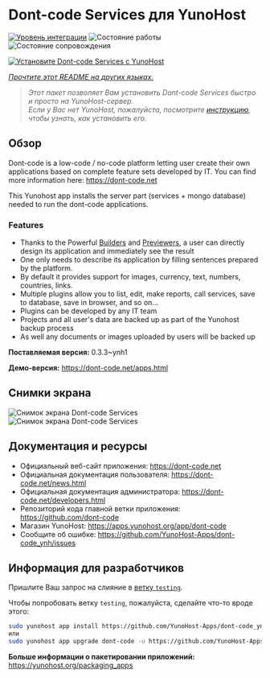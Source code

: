 <!--
Важно: этот README был автоматически сгенерирован <https://github.com/YunoHost/apps/tree/master/tools/readme_generator>
Он НЕ ДОЛЖЕН редактироваться вручную.
-->

# Dont-code Services для YunoHost

[![Уровень интеграции](https://apps.yunohost.org/badge/integration/dont-code)](https://ci-apps.yunohost.org/ci/apps/dont-code/)
![Состояние работы](https://apps.yunohost.org/badge/state/dont-code)
![Состояние сопровождения](https://apps.yunohost.org/badge/maintained/dont-code)

[![Установите Dont-code Services с YunoHost](https://install-app.yunohost.org/install-with-yunohost.svg)](https://install-app.yunohost.org/?app=dont-code)

*[Прочтите этот README на других языках.](./ALL_README.md)*

> *Этот пакет позволяет Вам установить Dont-code Services быстро и просто на YunoHost-сервер.*  
> *Если у Вас нет YunoHost, пожалуйста, посмотрите [инструкцию](https://yunohost.org/install), чтобы узнать, как установить его.*

## Обзор

Dont-code is a low-code / no-code platform letting user create their own applications based on complete feature sets developed by IT.
You can find more information here: https://dont-code.net

This Yunohost app installs the server part (services + mongo database) needed to run the dont-code applications.

### Features

- Thanks to the Powerful [Builders](https://dont-code.net/ide-ui) and [Previewers](https://dont-code.net/ide-ui), a user can directly design its application and immediately see the result
- One only needs to describe its application by filling sentences prepared by the platform.
- By default it provides support for images, currency, text, numbers, countries, links.
- Multiple plugins allow you to list, edit, make reports, call services, save to database, save in browser, and so on...
- Plugins can be developed by any IT team
- Projects and all user's data are backed up as part of the Yunohost backup process
- As well any documents or images uploaded by users will be backed up


**Поставляемая версия:** 0.3.3~ynh1

**Демо-версия:** <https://dont-code.net/apps.html>

## Снимки экрана

![Снимок экрана Dont-code Services](./doc/screenshots/ide.gif)
![Снимок экрана Dont-code Services](./doc/screenshots/previewer.gif)

## Документация и ресурсы

- Официальный веб-сайт приложения: <https://dont-code.net>
- Официальная документация пользователя: <https://dont-code.net/news.html>
- Официальная документация администратора: <https://dont-code.net/developers.html>
- Репозиторий кода главной ветки приложения: <https://github.com/dont-code>
- Магазин YunoHost: <https://apps.yunohost.org/app/dont-code>
- Сообщите об ошибке: <https://github.com/YunoHost-Apps/dont-code_ynh/issues>

## Информация для разработчиков

Пришлите Ваш запрос на слияние в [ветку `testing`](https://github.com/YunoHost-Apps/dont-code_ynh/tree/testing).

Чтобы попробовать ветку `testing`, пожалуйста, сделайте что-то вроде этого:

```bash
sudo yunohost app install https://github.com/YunoHost-Apps/dont-code_ynh/tree/testing --debug
или
sudo yunohost app upgrade dont-code -u https://github.com/YunoHost-Apps/dont-code_ynh/tree/testing --debug
```

**Больше информации о пакетировании приложений:** <https://yunohost.org/packaging_apps>
